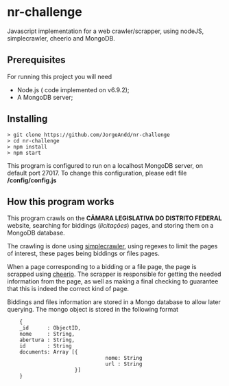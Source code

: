 # nr-challenge

Javascript implementation for a web crawler/scrapper, using nodeJS, simplecrawler, cheerio and MongoDB.

## Prerequisites
For running this project you will need
* Node.js ( code implemented on v6.9.2);
* A MongoDB server;


## Installing
```
> git clone https://github.com/JorgeAndd/nr-challenge
> cd nr-challenge
> npm install
> npm start
```

This program is configured to run on a localhost MongoDB server, on default port 27017. To change this configuration, please edit file **/config/config.js**

## How this program works

This program crawls on the **CÂMARA LEGISLATIVA DO DISTRITO FEDERAL** website, searching for biddings (*licitações*) pages, and storing them on a MongoDB database.

The crawling is done using [simplecrawler](https://github.com/cgiffard/node-simplecrawler), using regexes to limit the pages of interest, these pages being biddings or files pages. 

When a page corresponding to a bidding or a file page, the page is scrapped using [cheerio](https://github.com/cheeriojs/cheerio). The scrapper is responsible for getting the needed information from the page, as well as making a final checking to guarantee that this is indeed the correct kind of page.

Biddings and files information are stored in a Mongo database to allow later querying. 
The mongo object is stored in the following format
```
    {
    _id      : ObjectID,
    nome     : String,
    abertura : String,
    id       : String
    documents: Array [{
                                nome: String
                                url : String
                      }]
    }
```